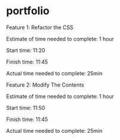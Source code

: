 # portfolio
Feature 1: Refactor the CSS

Estimate of time needed to complete: 1 hour

Start time: 11:20

Finish time: 11:45

Actual time needed to complete: 25min

Feature 2: Modify The Contents

Estimate of time needed to complete: 1 hour

Start time: 11:50

Finish time: 11:45

Actual time needed to complete: 25min
